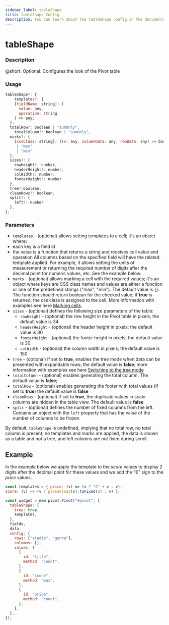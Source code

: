 ```yaml
---
sidebar_label: tableShape
title: tableShape Config
description: You can learn about the tableShape config in the documentation of the DHTMLX JavaScript Pivot library. Browse developer guides and API reference, try out code examples and live demos, and download a free 30-day evaluation version of DHTMLX Pivot.
---
```


# tableShape

### Description

@short: Optional. Configures the look of the Pivot table 

### Usage

~~~jsx
tableShape?: {
    templates?: {
    [fieldName: string]: (
      value: any,
      operation: string
    ) => any;
  },
  totalRow?: boolean | "sumOnly",
	totalColumn?: boolean | "sumOnly",
  marks?: {
    [cssClass: string]: ((v: any, columnData: any, rowData: any) => boolean)
     | "max" 
     | "min"
  },
  sizes?: {
    rowHeight?: number,
    headerHeight?: number,
    colWidth?: number,
    footerHeight?: number
  },
  tree?:boolean,
  cleanRows?: boolean,
  split?: {
    left?: number
  },
};
~~~

### Parameters

- `templates` -  (optional) allows setting templates to a cell; it's an object where:
 - each key is a field id
 - the value is a function that returns a string and receives cell value and operation 
 All columns based on the specified field will have the related template applied. For example, it allows setting the units of measurement or returning the required number of digits after the decimal point for numeric values, etc. See the example below. 
- `marks` - (optional) allows marking a cell with the required values; it's an object where keys are CSS class names and values are either a function or one of the predefined strings ("max", "min"). The default value is {}. The function should return boolean for the checked value; if **true** is returned, the css class is assigned to the cell. More information with examples see here [Marking cells](/guides/configuration#marking-cells).
- `sizes` - (optional) defines the following size parameters of the table: 
  - `rowHeight` - (optional) the row height in the Pivot table in pixels; the default value is 34
  - `headerHeight` - (optional) the header height in pixels; the default value is 30
  - `footerHeight` - (optional) the footer height in pixels; the default value is 30
  - `colWidth` - (optional) the column width in pixels; the default value is 150
- `tree` - (optional) if set to **true**, enables the tree mode when data can be presented with expandable rows; the default value is **false**; more information with examples see here [Switching to the tree mode](/guides/configuration/#switching-to-the-tree-mode)
- `totalColumn` - (optional) enables generating the total column. The default value is **false**; 
- `totalRow` - (optional) enables generating the footer with total values (if set to **true**) the default value is **false**
- `cleanRows` - (optional) if set to **true**, the duplicate values in scale columns are hidden in the table view. The default value is **false**
- `split` - (optional) defines the number of fixed columns from the left. Contains an object with the `left` property that has the value of the number of columns to be frozen

By default, `tableShape` is undefined, implying that no total row, no total column is present, no templates and marks are applied, the data is shown as a table and not a tree, and left columns are not fixed during scroll.

## Example

In the example below we apply the template to the *score* values to display 2 digits after the decimal point for these values and we add the "€" sign to the *price* values. 

~~~jsx {1-2,7}
const templates = { price: (v) => (v ? "€" + v : v),
score: (v) => (v ? parseFloat(v).toFixed(2) : v) };

const widget = new pivot.Pivot("#pivot", {
  tableShape: {
    tree: true,
    templates,
  },
  fields,
  data,
  config: {
    rows: ["studio", "genre"],
    columns: [],
    values: [
      {
        id: "title",
        method: "count",
      },
      {
        id: "score",
        method: "max",
      },
      {
        id: "price",
        method: "count",
      },
    ],
  },
});
~~~
